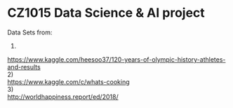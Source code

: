 # CZ1015 Data Science & AI project

Data Sets from: <br />
  1) <br />
  https://www.kaggle.com/heesoo37/120-years-of-olympic-history-athletes-and-results <br />
  2) <br />
  https://www.kaggle.com/c/whats-cooking <br />
  3) <br />
  http://worldhappiness.report/ed/2018/ <br />
